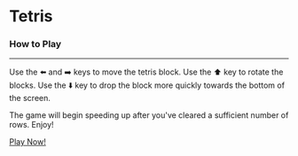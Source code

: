 # Tetris

### How to Play

---

Use the :arrow_left: and :arrow_right: keys to move the tetris block. Use the :arrow_up: key to rotate the blocks. Use the :arrow_down: key to drop the block more quickly towards the bottom of the screen.

The game will begin speeding up after you've cleared a sufficient number of rows. Enjoy!

[Play Now!](http://pashdevore.github.io/tetris)
